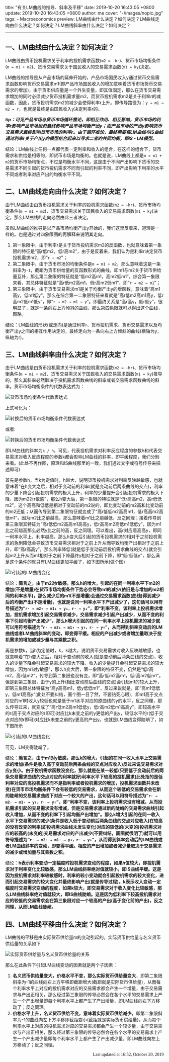 title: "有关LM曲线的推导、斜率及平移"
date: 2019-10-20 16:43:05 +0800
update: 2019-10-20 16:43:05 +0800
author: me
cover: "-/images/nopic.jpg"
tags:
    - Macroeconomics
preview: LM曲线由什么决定？如何决定？LM曲线走向由什么决定？如何决定？LM曲线斜率由什么决定？如何决定？

---

## 一、LM曲线由什么决定？如何决定？

LM曲线由货币投机需求关于利率的投机需求函数(`m2 = -hr`)、货币市场均衡条件(`m = m1 + m2`)、货币交易需求关于国民收入的交易需求函数(`m1 = ky`)决定。

LM曲线的推导是从产品市场的延伸开始的，产品市场国民收入y通过货币交易需求函数影响货币交易需求m1(即产品市场国民收入的增加意味着货币市场货币交易需求的增加)，由于货币供应量是一个外生变量，即其值固定，那么在货币交易需求增加的同时必须减少货币投机需求量m2，而货币投机需求m2是关于利率r的减函数，因此，货币投机需求m2的减少会使得利率r上升。即传导路径为：`y → m1 → m2 → r`，也就是最终是由国民收入y决定利率r的。

***tip：可见产品市场与货币市场循环推论，即相互作用、相互影响，货币市场的利率r影响产品市场投资最终影响产品市场均衡产出y；而产品市场的产出y影响货币交易需求最终影响货币市场的利率r。由于循环推论，最终需要将LM曲线与IS曲线通过利率r关于产出y的模型结合起来以寻求二者的共同均衡，即IS - LM模型。***

结论：LM曲线上任何一点都代表一定利率和收入的组合，在这样的组合下，货币需求和供给是相等的，即货币市场是均衡的。也就是说，LM曲线上都是`m = m1 + m2`的货币市场均衡点，不过是均衡水平不同，这是由于不同产出影响下货币的交易需求不同引起的货币投机需求不同而引起的利率不同，即产出影响下利率的水平不同或者利率对应产出的均衡水平不同。

## 二、LM曲线走向由什么决定？如何决定？

由于LM曲线由由货币投机需求关于利率的投机需求函数(`m2 = -hr`)、货币市场均衡条件(`m = m1 + m2`)、货币交易需求关于国民收入的交易需求函数(`m1 = ky`)决定，那么LM曲线的走向必然由此三者决定。

虽然LM曲线的推导是以产品市场均衡产出y开始的，我们这里反着来，道理是一样的。也是通过对四象限图的再解释来说明其走向。

1. 第一象限中，由于利率r是关于货币投机需求m2的反函数，也就意味着第一象限的特征是“高r低m2，低r高m2”，由于是反着来，我们认为是利率r决定货币投机需求m2，即“`r → m2`”；
2. 第二象限中，由于货币市场的均衡条件是`m = m1 + m2`，那么意味着这是一条斜率为`-1`，截距为货币供给量的反函数形式的曲线，即m1与m2关于货币供给量互补，那么第二象限的特征就是“低m2高m1，高m2低m1”，综合第一象限来看，其总体特征就是“高r低m2高m1，低r高m2低m1”，即“`r → m2 → m1`”；
3. 第三象限中，由于货币交易需求m1是关于均衡产出y的增函数，意味着“高m1高y，低m1低y”，那么在综合第一二象限特征来看就是“高r低m2高m1高y，低r高m2低m1低y”，即“`r → m2 → m1 → y`”。即最终关系是“高r高y，低r低y”，很明显了，就是一条向右上方倾斜的曲线，那么第四象限就可以得出这个曲线，图略。

结论：LM曲线的形状(或走向)是通过利率r、货币投机需求、货币交易需求以及均衡产出y之间的相互作用决定的，最终走向为一条向右上方倾斜的曲线(横轴为y，纵轴为r)。

## 三、LM曲线斜率由什么决定？如何决定？

由于LM曲线是由货币投机需求关于利率的投机需求函数(`m2 = -hr`)、货币市场均衡条件(`m = m1 + m2`)、货币交易需求关于国民收入的交易需求函数(`m1 = ky`)推导的，那么其斜率必然取决于投机需求函数曲线的斜率或者交易需求函数曲线的斜率。货币市场均衡条件的代数表达式为：

![货币市场均衡条件代数表达式](/pic/images/article/formula3.png)

上式可化为：

![转换后的货币市场均衡条件代数表达式](/pic/images/article/formula4.png)

或者:

![转换后的货币市场均衡条件代数表达式](/pic/images/article/formula5.png)

即LM曲线的斜率为`k / h`。可见，代表投机需求对利率反应程度的参数h和代表交易需求对收入反应程度的参数k都会影响LM曲线的斜率，即平缓程度，我们分别来看。(此处不再作图，原理和IS曲线那里的一致，我们通过文字或符号传导来描述即可)

首先是参数h，当k为定值时，h越大，说明货币投机需求对利率反映越敏感，也就意味着“在h变大之后，相对于变动前的利率(就是变动前后两条曲线的交点)，利率的少量下降会引起投机需求的极大上升，利率的少量提升会引起投机需求的极大下降，因为m2对r敏感”，那么h变大后，第一象限的特征就是“低r高高m2，高r低低m2”，这个高高和低低是相对于变动前的m2说的，即比变动前的m2高和比变动前的m2还低；从而传导到第二象限特征就变成了“高r低低m2高高m1，低r高高m2高低m1”，因为m2比之前越高，那么意味着m1比之前越低，反之同理；接着传导到第三象限其特征为“高r低低m2高高m1高高y，低r高高m2高低m1低低y”，因为m1比之前越高那么必然y比之前的高，反之同理。可以看出，高r对应着高高y，即同一利率水平上，利率越高，那么h变大后引起的货币投机需求的相对于之前投机需求的急剧降低会导致货币交易需求相对于之前上升从而导致均衡产出相对于之前上升，即“高r高高y”，那么利率降低(就是低于变动前后投机需求曲线的交点)就会引起m2上升从而m1相对于之前下降最终y相对于之前下降，即“低r低低y”，那么满足这个条件的就只有LM曲线更加平缓了，如下图所示(做个图)

![h引起的LM曲线变化](/pic/images/article/image5.png)

结论：**简言之，由于m2对r敏感，那么h的增大，引起的在同一利率水平下m2的增加(不是增量)在货币市场均衡条件下势必会导致m1的减少(依旧是与增加的m2相同的利率水平)，那么减少后的m1(不是增量)会通过交易需求函数(曲线)得到减少后的均衡产出(不是增量)，也就是说同一利率水平下产出减少了，这句话可以用符号描述为“`r· → m2↑ → m1↓ → y↓，r· → y↓`”，即“利率不变，该利率上投机需求增加，投机需求增加引起交易需求减少，交易需求减少引起产出减少，从而不变的利率下引起均衡产出减少”。那么h增大引起的在同一利率水平上投机需求的减少就可以用符号描述为“`r· → m2↓ → m1↑ → y↑，r· → y↑`”，从而得到斜率变动后的LM曲线或者LM曲线斜率的变动，即变得平缓。相应的产出减少或者增加量取决于投机需求的增加或减少量与其乘数之积。**

再是参数k，当h为定值时，k，k越大，说明货币交易需求对收入反映越敏感，也就意味着“在h变大之后，相对于变动前的收入(就是变动前后两条曲线的交点)，收入的少量下降会引起交易需求的较大下降，收入的少量提升会引起交易需求的较大增加，因为m1对y敏感”，那么h变大后，第一象限的特征不变，仍然是“低r高m2，高r低m2”，传导到第二象限也没有变，即“高r低m2高m1，低r高m2低m1”，但是到第三象限，由于y的上升(相比变动前后曲线的交点)会引起m1的较大上升，即第三象限总体特征为“高y高高m1，低y低低m1”，反过来说就是，即“高m1低低y，低m1高高y”(此处不要纠结，画个图一目了然，不要钻死心眼)，即m1高于交点对应的m1时收入y较低也就是低于m1水平对应的原曲线的y的水平，反之同理，那么传导过来，就变成了“高r低m2高m1低低y，低r高m2低m1高高y”，即较高水平的r(高于交点对应的r即可)对应比k未变之前的y更低的产出y，较低水平的r(低于交点对应的r即可)对应比k未变之前的y更高的产出y。也就是LM曲线变得陡峭了，如下图所示

![k引起的LM曲线变化](/pic/images/article/image6.png)

可见，LM变得陡峭了。

结论：**简言之，由于m1对y敏感，那么k的增大，引起的在同一收入水平上交易需求的增加(条件是收入高于变动前后两条曲线的交点对应收入)反过来说交易需求对应y变小。由于投机需求函数没变化，那么就是在某一较低(只要低于变动前后的两条交易需求曲线的交点对应的利率就好)利率水平下较高的投机需求(此处指的是低利率对应的高投机需求而不是指利率或者投机需求的增加，投机需求函数并未改变)在货币市场均衡条件下会有较低的交易需求，从而这个较低的交易需求会在新的陡峭的交易需求曲线下对应一个较大的产出，这句话可以用符号描述为“`r· → m2· → m1· → y↑，r· → y↑`”，即“利率不变，该利率上投机需求没有增减，从而投机需求引起的交易需求没有增减，但是交易需求通过新的陡峭的交易需求曲线引起收入增加，从而不变的利率下引起均衡产出增加”。那么k增大引起的在同一收入水平下交易需求的减少(条件是收入低于变动前后两条曲线的交点对应收入)在较高的没有改变的利率(即投机需求曲线未发生变化)对应的较低的(未变的)投机需求对应的较高的(未变的)交易需求对应的产出减少(不要纠结，画图就很明了)就可以用符号描述为“`r· → m2· → m1· → y↓，r· → y↓`”，从而得到斜率变动后的LM曲线或者LM曲线斜率的变动，即变得平缓。相应的产出增加或者减少量取决于交易需求的减少或增加量与其乘数之积。**

结论：**h表示利率变动一定幅度时投机需求变动的程度，如果h值较大，即投机需求对于利率变化比较敏感，那么LM曲线斜率绝对值就较小，即IS曲线平缓。这是因为投机需求对利率较敏感时，利率的较小变动就会引起投机需求的较大变化，进而引起交易需求的较大变化并最终影响产出(就是传导过程)。k表示收入变动一定幅度时交易需求变动的程度，如果k较大，即交易需求对于收入变化比较敏感，那么LM曲线斜率绝对值就较大，即IS曲线陡峭。这是因为低利率下较高投机需求对应的较低的交易需求会在第三象限对应一个较高的产出(高于变化前的产出)，反之同理，从而LM曲线陡峭。**

## 四、LM曲线平移由什么决定？如何决定？

LM曲线的平移是由实际货币供给量m的变动引起的。实际货币供给量与名义货币供给量的关系如下

![实际货币供给量与名义货币供给量的关系](/pic/images/article/formula6.png)

那么在此条件下引起LM曲线变动的因素就是两个子因素：

1. **名义货币供给量变大，价格水平不变，那么实际货币供给量变大**，即第二象限斜率为-1的曲线向右上方平移即截距增大(截距就是实际货币供给量)，从而每个利率水平上对应的投机需求对应的交易需求都会产生一个增量，由于交易需求与产出正相关，那么经过第三象限的传导必然会在各个水平的交易需求上产生一个产出增量即每个利率水平上都产生了产出增量，即LM曲线向右下方移动了；反之同理。
2. **价格水平上升，名义货币供给不变，意味着实际货币供给减少**，即第二象限斜率为-1的曲线向左下方平移即截距变小(截距就是实际货币供给量)，从而每个利率水平上对应的投机需求对应的交易需求都会产生一个较少量，由于交易需求与产出正相关，那么经过第三象限的传导必然会在各个水平的交易需求上产生一个产出减少量即每个利率水平上都产生了产出减少量，即LM曲线向左上方移动了；反之同理。

<p style="font-family:Consolas;text-align:right">Last updated at 16:52, October 20, 2019</p>
